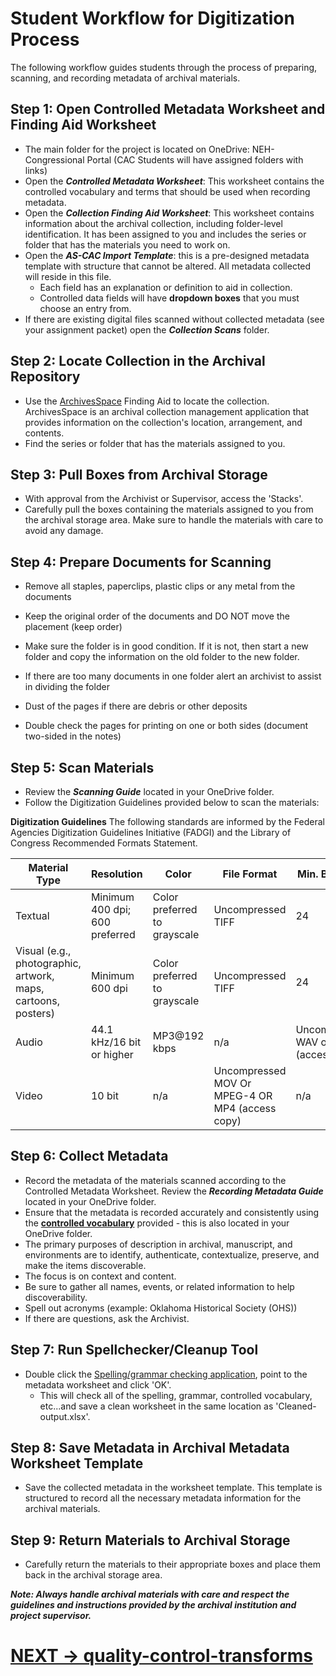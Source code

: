 # **Student Workflow for Digitization Process**

The following workflow guides students through the process of preparing, scanning, and recording metadata of archival materials.

## Step 1: Open Controlled Metadata Worksheet and Finding Aid Worksheet


* The main folder for the project is located on OneDrive: NEH-Congressional Portal (CAC Students will have assigned folders with links)
* Open the ***Controlled Metadata Worksheet***: This worksheet contains the controlled vocabulary and terms that should be used when recording metadata.
* Open the ***Collection Finding Aid Worksheet***: This worksheet contains information about the archival collection, including folder-level identification. It has been assigned to you and includes the series or folder that has the materials you need to work on.
* Open the ***AS-CAC Import Template***: this is a pre-designed metadata template with structure that cannot be altered. All metadata collected will reside in this file.
    * Each field has an explanation or definition to aid in collection.
    * Controlled data fields will have **dropdown boxes** that you must choose an entry from. 
* If there are existing digital files scanned without collected metadata (see your assignment packet) open the ***Collection Scans*** folder.

## Step 2: Locate Collection in the Archival Repository 

* Use the [ArchivesSpace](https://arc.ou.edu/) Finding Aid to locate the collection. ArchivesSpace is an archival collection management application that provides information on the collection's location, arrangement, and contents.
* Find the series or folder that has the materials assigned to you.

## Step 3: Pull Boxes from Archival Storage

* With approval from the Archivist or Supervisor, access the 'Stacks'.
* Carefully pull the boxes containing the materials assigned to you from the archival storage area. Make sure to handle the materials with care to avoid any damage.

## Step 4: Prepare Documents for Scanning

* Remove all staples, paperclips, plastic clips or any metal from the documents

* Keep the original order of the documents and DO NOT move the placement (keep order)

* Make sure the folder is in good condition. If it is not, then start a new folder and copy the information on the old folder to the new folder.

* If there are too many documents in one folder alert an archivist to assist in dividing the folder

* Dust of the pages if there are debris or other deposits

* Double check the pages for printing on one or both sides (document two-sided in the notes)


## Step 5: Scan Materials
* Review the ***Scanning Guide*** located in your OneDrive folder. 
* Follow the Digitization Guidelines provided below to scan the materials:

**Digitization Guidelines**
The following standards are informed by the Federal Agencies Digitization Guidelines Initiative (FADGI) and the Library of Congress Recommended Formats Statement.


| Material Type | Resolution | Color | File Format | Min. Bit Depth |
| ------------- | ---------- | ----- | ----------- | -------------- |
| Textual | Minimum 400 dpi; 600 preferred | Color preferred to grayscale | Uncompressed TIFF | 24 |
| Visual (e.g., photographic, artwork, maps, cartoons, posters) | Minimum 600 dpi | Color preferred to grayscale | Uncompressed TIFF | 24 |
| Audio | 44.1 kHz/16 bit or higher | MP3@192 kbps | n/a | Uncompressed WAV or MP3 (access copy) |
| Video | 10 bit | n/a | Uncompressed MOV Or MPEG-4 OR MP4 (access copy) | n/a |


## Step 6: Collect Metadata
* Record the metadata of the materials scanned according to the Controlled Metadata Worksheet. Review the ***Recording Metadata Guide*** located in your OneDrive folder. 
* Ensure that the metadata is recorded accurately and consistently using the [**controlled vocabulary**](https://github.com/prys0000/political-commercial-collection-archives/blob/f89d80f02de2cf68aad494918a72e00c9b7495f7/controlled-vocab-datasets-models/Controlled%20Vocabs_Lists.xlsx) provided - this is also located in your OneDrive folder.
* The primary purposes of description in archival, manuscript, and environments are to identify, authenticate, contextualize, preserve, and make the items discoverable.
* The focus is on context and content.
* Be sure to gather all names, events, or related information to help discoverability.
* Spell out acronyms (example: Oklahoma Historical Society (OHS))
* If there are questions, ask the Archivist.

## Step 7: Run Spellchecker/Cleanup Tool
* Double click the [Spelling/grammar checking application](https://github.com/prys0000/political-commercial-collection-archives/blob/main/practice/radio%20documents/qc-1-neh.py), point to the metadata worksheet and click 'OK'.
    * This will check all of the spelling, grammar, controlled vocabulary, etc...and save a clean worksheet in the same location as 'Cleaned-output.xlsx'. 

## Step 8: Save Metadata in Archival Metadata Worksheet Template
* Save the collected metadata in the worksheet template. This template is structured to record all the necessary metadata information for the archival materials.

## Step 9: Return Materials to Archival Storage
* Carefully return the materials to their appropriate boxes and place them back in the archival storage area.

***Note: Always handle archival materials with care and respect the guidelines and instructions provided by the archival institution and project supervisor.***

#

# [NEXT -> quality-control-transforms](https://github.com/prys0000/congressional-portal-project/blob/main/workflows/4-quality-control-tranforms.md)

